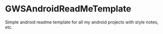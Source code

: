 # GWSAndroidReadMeTemplate

Simple android readme template for all my android projects with style notes, etc.
